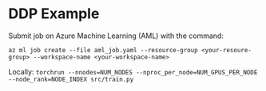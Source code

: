 # DDP Example

Submit job on Azure Machine Learning (AML) with the command:

`az ml job create --file aml_job.yaml --resource-group <your-resoure-group> --workspace-name <your-workspace-name>`

Locally:
`torchrun --nnodes=NUM_NODES --nproc_per_node=NUM_GPUS_PER_NODE --node_rank=NODE_INDEX src/train.py`